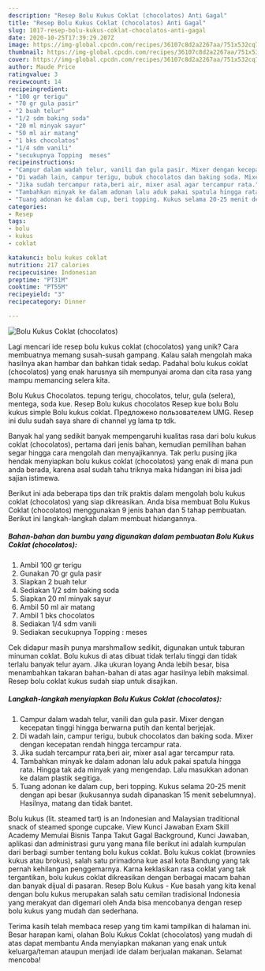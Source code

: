 ```yaml
---
description: "Resep Bolu Kukus Coklat (chocolatos) Anti Gagal"
title: "Resep Bolu Kukus Coklat (chocolatos) Anti Gagal"
slug: 1017-resep-bolu-kukus-coklat-chocolatos-anti-gagal
date: 2020-10-25T17:39:29.207Z
image: https://img-global.cpcdn.com/recipes/36107c8d2a2267aa/751x532cq70/bolu-kukus-coklat-chocolatos-foto-resep-utama.jpg
thumbnail: https://img-global.cpcdn.com/recipes/36107c8d2a2267aa/751x532cq70/bolu-kukus-coklat-chocolatos-foto-resep-utama.jpg
cover: https://img-global.cpcdn.com/recipes/36107c8d2a2267aa/751x532cq70/bolu-kukus-coklat-chocolatos-foto-resep-utama.jpg
author: Maude Price
ratingvalue: 3
reviewcount: 14
recipeingredient:
- "100 gr terigu"
- "70 gr gula pasir"
- "2 buah telur"
- "1/2 sdm baking soda"
- "20 ml minyak sayur"
- "50 ml air matang"
- "1 bks chocolatos"
- "1/4 sdm vanili"
- "secukupnya Topping  meses"
recipeinstructions:
- "Campur dalam wadah telur, vanili dan gula pasir. Mixer dengan kecepatan tinggi hingga berwarna putih dan kental berjejak."
- "Di wadah lain, campur terigu, bubuk chocolatos dan baking soda. Mixer dengan kecepatan rendah hingga tercampur rata."
- "Jika sudah tercampur rata,beri air, mixer asal agar tercampur rata."
- "Tambahkan minyak ke dalam adonan lalu aduk pakai spatula hingga rata. Hingga tak ada minyak yang mengendap. Lalu masukkan adonan ke dalam plastik segitiga."
- "Tuang adonan ke dalam cup, beri topping. Kukus selama 20-25 menit dengan api besar (kukusannya sudah dipanaskan 15 menit sebelumnya). Hasilnya, matang dan tidak bantet."
categories:
- Resep
tags:
- bolu
- kukus
- coklat

katakunci: bolu kukus coklat 
nutrition: 217 calories
recipecuisine: Indonesian
preptime: "PT31M"
cooktime: "PT55M"
recipeyield: "3"
recipecategory: Dinner

---
```



![Bolu Kukus Coklat (chocolatos)](https://img-global.cpcdn.com/recipes/36107c8d2a2267aa/751x532cq70/bolu-kukus-coklat-chocolatos-foto-resep-utama.jpg)

Lagi mencari ide resep bolu kukus coklat (chocolatos) yang unik? Cara membuatnya memang susah-susah gampang. Kalau salah mengolah maka hasilnya akan hambar dan bahkan tidak sedap. Padahal bolu kukus coklat (chocolatos) yang enak harusnya sih mempunyai aroma dan cita rasa yang mampu memancing selera kita.

Bolu Kukus Chocolatos. tepung terigu, chocolatos, telur, gula (selera), mentega, soda kue. Resep Bolu kukus chocolatos Resep kue bolu Bolu kukus simple Bolu kukus coklat. Предложено пользователем UMG. Resep ini dulu sudah saya share di channel yg lama tp tdk.

Banyak hal yang sedikit banyak mempengaruhi kualitas rasa dari bolu kukus coklat (chocolatos), pertama dari jenis bahan, kemudian pemilihan bahan segar hingga cara mengolah dan menyajikannya. Tak perlu pusing jika hendak menyiapkan bolu kukus coklat (chocolatos) yang enak di mana pun anda berada, karena asal sudah tahu triknya maka hidangan ini bisa jadi sajian istimewa.


Berikut ini ada beberapa tips dan trik praktis dalam mengolah bolu kukus coklat (chocolatos) yang siap dikreasikan. Anda bisa membuat Bolu Kukus Coklat (chocolatos) menggunakan 9 jenis bahan dan 5 tahap pembuatan. Berikut ini langkah-langkah dalam membuat hidangannya.

<!--inarticleads1-->

##### Bahan-bahan dan bumbu yang digunakan dalam pembuatan Bolu Kukus Coklat (chocolatos):

1. Ambil 100 gr terigu
1. Gunakan 70 gr gula pasir
1. Siapkan 2 buah telur
1. Sediakan 1/2 sdm baking soda
1. Siapkan 20 ml minyak sayur
1. Ambil 50 ml air matang
1. Ambil 1 bks chocolatos
1. Sediakan 1/4 sdm vanili
1. Sediakan secukupnya Topping : meses


Cek didapur masih punya marshmallow sedikit, digunakan untuk taburan minuman coklat. Bolu kukus di atas dibuat tidak terlalu tinggi dan tidak terlalu banyak telur ayam. Jika ukuran loyang Anda lebih besar, bisa menambahkan takaran bahan-bahan di atas agar hasilnya lebih maksimal. Resep bolu coklat kukus sudah siap untuk disajikan. 

<!--inarticleads2-->

##### Langkah-langkah menyiapkan Bolu Kukus Coklat (chocolatos):

1. Campur dalam wadah telur, vanili dan gula pasir. Mixer dengan kecepatan tinggi hingga berwarna putih dan kental berjejak.
1. Di wadah lain, campur terigu, bubuk chocolatos dan baking soda. Mixer dengan kecepatan rendah hingga tercampur rata.
1. Jika sudah tercampur rata,beri air, mixer asal agar tercampur rata.
1. Tambahkan minyak ke dalam adonan lalu aduk pakai spatula hingga rata. Hingga tak ada minyak yang mengendap. Lalu masukkan adonan ke dalam plastik segitiga.
1. Tuang adonan ke dalam cup, beri topping. Kukus selama 20-25 menit dengan api besar (kukusannya sudah dipanaskan 15 menit sebelumnya). Hasilnya, matang dan tidak bantet.


Bolu kukus (lit. steamed tart) is an Indonesian and Malaysian traditional snack of steamed sponge cupcake. View Kunci Jawaban Exam Skill Academy Memulai Bisnis Tanpa Takut Gagal Background, Kunci Jawaban, aplikasi dan administrasi guru yang mana file berikut ini adalah kumpulan dari berbagi sumber tentang bolu kukus coklat. Bolu kukus coklat (brownies kukus atau brokus), salah satu primadona kue asal kota Bandung yang tak pernah kehilangan penggemarnya. Karna keklasikan rasa coklat yang tak tergantikan, bolu kukus coklat dikreasikan dengan berbagai macam bahan dan banyak dijual di pasaran. Resep Bolu Kukus - Kue basah yang kita kenal dengan bolu kukus merupakan salah satu cemilan tradisional Indonesia yang merakyat dan digemari oleh Anda bisa mencobanya dengan resep bolu kukus yang mudah dan sederhana. 

Terima kasih telah membaca resep yang tim kami tampilkan di halaman ini. Besar harapan kami, olahan Bolu Kukus Coklat (chocolatos) yang mudah di atas dapat membantu Anda menyiapkan makanan yang enak untuk keluarga/teman ataupun menjadi ide dalam berjualan makanan. Selamat mencoba!
